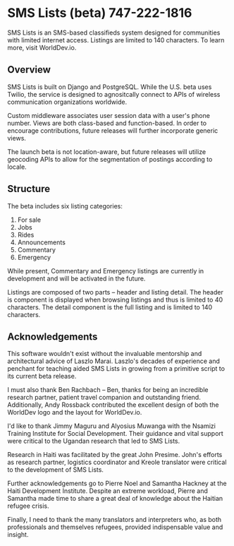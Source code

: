 SMS Lists (beta) 747-222-1816
=============================

SMS Lists is an SMS-based classifieds system designed for communities with
limited internet access. Listings are limited to 140 characters. 
To learn more, visit WorldDev.io.

Overview
---------
SMS Lists is built on Django and PostgreSQL. While the U.S. beta uses Twilio,
the service is designed to agnositcally connect to APIs of wireless 
communication organizations worldwide.

Custom middleware associates user session data with a user's phone number.
Views are both class-based and function-based. In order to encourage
contributions, future releases will further incorporate generic views.

The launch beta is not location-aware, but future releases will utilize
geocoding APIs to allow for the segmentation of postings according to
locale.

Structure
---------
The beta includes six listing categories:

1. For sale
2. Jobs
3. Rides
4. Announcements
5. Commentary
6. Emergency

While present, Commentary and Emergency listings are currently in development
and will be activated in the future.

Listings are composed of two parts – header and listing detail. The header is
component is displayed when browsing listings and thus is limited to 40
characters. The detail component is the full listing and is limited to 140
characters.

Acknowledgements
----------------
This software wouldn't exist without the invaluable mentorship and architectural 
advice of Laszlo Marai. Laszlo's decades of experience and penchant for teaching
aided SMS Lists in growing from a primitive script to its current beta release.

I must also thank Ben Rachbach – Ben, thanks for being an incredible research
partner, patient travel companion and outstanding friend. Additionally, Andy
Rossback contributed the excellent design of both the WorldDev logo and the
layout for WorldDev.io.

I'd like to thank Jimmy Maguru and Alyosius Muwanga with the Nsamizi 
Training Institute for Social Development. Their guidance and vital
support were critical to the Ugandan research that led to SMS Lists.

Research in Haiti was facilitated by the great John Presime. John's efforts as
research partner, logistics coordinator and Kreole translator were critical to
the development of SMS Lists.

Further acknowledgements go to Pierre Noel and Samantha Hackney at the Haiti
Development Institute. Despite an extreme workload, Pierre and Samantha
made time to share a great deal of knowledge about the Haitian refugee crisis.

Finally, I need to thank the many translators and interpreters who, as both
professionals and themselves refugees, provided indispensable value and 
insight.